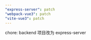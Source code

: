 ```yaml
---
"express-server": patch
"webpack-vue3": patch
"vite-vue3": patch
---
```


chore: backend 项目改为 express-server
